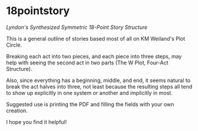 # 18pointstory
_Lyndon's Synthesized Symmetric 18-Point Story Structure_

This is a general outline of stories based most of all on KM Weiland's Plot Circle.

Breaking each act into two pieces, and each piece into three steps, may help with seeing the second act in two parts (The W Plot, Four-Act Structure).

Also, since everything has a beginning, middle, and end, it seems natural to break the act halves into three, not least because the resulting steps all tend to show up explicitly in one system or another and implicitly in most.

Suggested use is printing the PDF and filling the fields with your own creation.

I hope you find it helpful!
